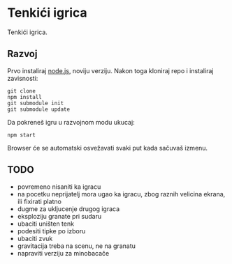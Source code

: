# Tenkići igrica

Tenkići igrica.

## Razvoj

Prvo instaliraj [node.js](https://nodejs.org), noviju verziju. Nakon toga kloniraj repo i instaliraj zavisnosti:
```
git clone
npm install
git submodule init
git submodule update
```
Da pokreneš igru u razvojnom modu ukucaj:
```
npm start
```
Browser će se automatski osvežavati svaki put kada sačuvaš izmenu.

## TODO
* povremeno nisaniti ka igracu
* na pocetku neprijatelj mora ugao ka igracu, zbog raznih velicina ekrana, ili fixirati platno
* dugme za ukljucenje drugog igraca
* eksploziju granate pri sudaru
* ubaciti uništen tenk
* podesiti tipke po izboru
* ubaciti zvuk
* gravitacija treba na scenu, ne na granatu
* napraviti verziju za minobacače
